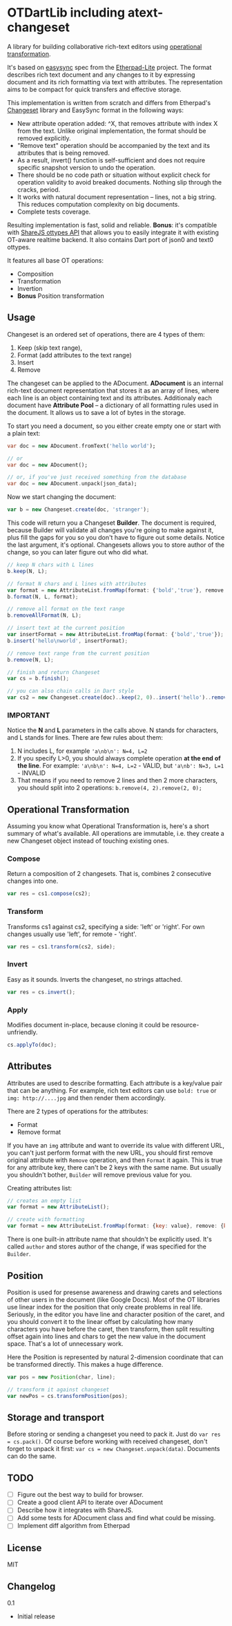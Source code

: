 # OTDartLib including atext-changeset
A library for building collaborative rich-text editors using [operational transformation](https://en.wikipedia.org/wiki/Operational_transformation). 

It's based on [easysync](https://github.com/ether/etherpad-lite/tree/develop/doc/easysync) spec from the [Etherpad-Lite](https://github.com/ether/etherpad-lite) project. The format describes rich text document and any changes to it by expressing document and its rich formatting via text with attributes. The representation aims to be compact for quick transfers and effective storage.

This implementation is written from scratch and differs from Etherpad's [Changeset](https://github.com/ether/etherpad-lite/blob/develop/src/static/js/Changeset.js) library and EasySync format in the following ways:

* New attribute operation added: ^X, that removes attribute with index X from the text. Unlike original implementation, the format should be removed explicitly.
* "Remove text" operation should be accompanied by the text and its attributes that is being removed.
* As a result, invert() function is self-sufficient and does not require specific snapshot version to undo the operation.
* There should be no code path or situation without explicit check for operation validity to avoid breaked documents. Nothing slip through the cracks, period.
* It works with natural document representation – lines, not a big string. This reduces computation complexity on big documents.
* Complete tests coverage.


Resulting implementation is fast, solid and reliable. **Bonus**: it's compatible with [ShareJS ottypes API](https://github.com/ottypes/docs) that allows you to easily integrate it with existing OT-aware realtime backend. It also contains Dart port of json0 and text0 ottypes. 

It features all base OT operations:

* Composition
* Transformation
* Invertion
* **Bonus** Position transformation

## Usage

Changeset is an ordered set of operations, there are 4 types of them: 

1. Keep (skip text range),
2. Format (add attributes to the text range)
3. Insert
4. Remove

The changeset can be applied to the ADocument. **ADocument** is an internal rich-text document representation that stores it as an array of lines, where each line is an object containing text and its attributes. Additionaly each document have **Attribute Pool** – a dictionary of all formatting rules used in the document. It allows us to save a lot of bytes in the storage.

To start you need a document, so you either create empty one or start with a plain text:

```dart
var doc = new ADocument.fromText('hello world');

// or
var doc = new ADocument();

// or, if you've just received something from the database
var doc = new ADocument.unpack(json_data);
```

Now we start changing the document:
```js
var b = new Changeset.create(doc, 'stranger');
```
This code will return you a Changeset **Builder**. The document is required, because Builder will validate all changes you're going to make against it, plus fill the gaps for you so you don't have to figure out some details. Notice the last argument, it's optional. Changesets allows you to store author of the change, so you can later figure out who did what.

```js
// keep N chars with L lines
b.keep(N, L);

// format N chars and L lines with attributes
var format = new AttributeList.fromMap(format: {'bold','true'}, remove: {'italic','true'});
b.format(N, L, format);

// remove all format on the text range
b.removeAllFormat(N, L);

// insert text at the current position
var insertFormat = new AttributeList.fromMap(format: {'bold','true'});
b.insert('hello\nworld', insertFormat);

// remove text range from the current position
b.remove(N, L);

// finish and return Changeset
var cs = b.finish();

// you can also chain calls in Dart style
var cs2 = new Changeset.create(doc)..keep(2, 0)..insert('hello')..remove(4, 1)..finish();
```

### IMPORTANT
Notice the **N** and **L** parameters in the calls above. N stands for characters, and L stands for lines. There are few rules about them:

1. N includes L, for example ```'a\nb\n': N=4, L=2```
2. If you specify L>0, you should always complete operation **at the end of the line**. For example: ```'a\nb\n': N=4, L=2``` - VALID, but ```'a\nb': N=3, L=1``` - INVALID
3. That means if you need to remove 2 lines and then 2 more characters, you should split into 2 operations: ```b.remove(4, 2).remove(2, 0);```


## Operational Transformation
Assuming you know what Operational Transformation is, here's a short summary of what's available. All operations are immutable, i.e. they create a new Changeset object instead of touching existing ones.

### Compose
Return a composition of 2 changesets. That is, combines 2 consecutive changes into one.
```js
var res = cs1.compose(cs2);
```

### Transform
Transforms cs1 against cs2, specifying a side: 'left' or 'right'. For own changes usually use 'left', for remote - 'right'.
```js
var res = cs1.transform(cs2, side);
```

### Invert
Easy as it sounds. Inverts the changeset, no strings attached.
```js
var res = cs.invert();
```

### Apply
Modifies document in-place, because cloning it could be resource-unfriendly.
```js
cs.applyTo(doc);
```


## Attributes

Attributes are used to describe formatting. Each attribute is a key/value pair that can be anything. For example, rich text editors can use ```bold: true``` or ```img: http://....jpg``` and then render them accordingly.

There are 2 types of operations for the attributes:

* Format
* Remove format

If you have an ```img``` attribute and want to override its value with different URL, you can't just perform format with the new URL, you should first remove original attribute with ```Remove``` operation, and then ```Format``` it again. This is true for any attribute key, there can't be 2 keys with the same name. But usually you shouldn't bother, ```Builder``` will remove previous value for you.

Creating attributes list:
```js
// creates an empty list
var format = new AttributeList();

// create with formatting
var format = new AttributeList.fromMap(format: {key: value}, remove: {key: value})
```

There is one built-in attribute name that shouldn't be explicitly used. It's called ```author``` and stores author of the change, if was specified for the ```Builder```. 

## Position

Position is used for presense awareness and drawing carets and selections of other users in the document (like Google Docs). 
Most of the OT libraries use linear index for the position that only create problems in real life. Seriously, in the editor you have line and character position of the caret, and you should convert it to the linear offset by calculating how many characters you have before the caret, then transform, then split resulting offset again into lines and chars to get the new value in the document space. That's a lot of unnecessary work. 

Here the Position is represented by natural 2-dimension coordinate that can be transformed directly. This makes a huge difference.

```js
var pos = new Position(char, line);

// transform it against changeset
var newPos = cs.transformPosition(pos);
```

## Storage and transport

Before storing or sending a changeset you need to pack it. Just do ```var res = cs.pack()```. Of course before working with received changeset, don't forget to unpack it first: ```var cs = new Changeset.unpack(data)```. Documents can do the same.


## TODO

- [ ] Figure out the best way to build for browser.
- [ ] Create a good client API to iterate over ADocument
- [ ] Describe how it integrates with ShareJS.
- [ ] Add some tests for ADocument class and find what could be missing.
- [ ] Implement diff algorithm from Etherpad

## License
MIT

## Changelog

0.1 
* Initial release
